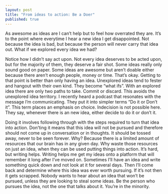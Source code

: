 ```yaml
---
layout: post
title: "From ideas to action: Be a Doer"
published: true
---
```


As awesome as ideas are I can’t help but to feel how overrated they are. It’s to the point where everytime I hear a new idea I get disappointed. Not because the idea is bad, but because the person will never carry that idea out. What if we explored every idea we had? 

Notice how I didn’t say act upon. Not every idea deserves to be acted upon, but for the majority of them, they deserve a fair shot. Some ideas really only sound good on paper. Some ideas are awesome but aren’t doable either because there aren’t enough people, money or time. That’s okay. Getting to that point is better than only  having an idea. Unexplored ideas tend to fester and hangout with their own kind. They become “what ifs”. With an explored idea there are only two paths to take. Commit or discard. This avoids the unexplored idea territory. I recently heard a podcast that resonates with the message I’m communicating. They put it into simpler terms “Do it or Don’t it”.
This term places an emphasis on choice. Indecision is not possible here. They say, whenever there is an new idea, either decide to do it or don’t it. 

Doing it involves following through with the steps required to turn that idea into action. Don’ting it means that this idea will not be pursued and therefore should not come up in conversation or in thoughts. It should be tossed away, never to be seen forever. Why? Because there is a limited amount of resources that our brain has in any given day. Why waste those resources on just an idea, when they can be used putting things into action. It’s hard, but writing helps. Writing helps me get my ideas onto a platform that will remember it long after I’ve moved on. Sometimes I’ll have an idea and write something quick down and not look at it for several days. Then I’ll come back and determine where this idea was ever worth pursuing. If it’s not then it gets scrapped. Nobody wants to hear about an idea that won’t be pursued, unless they are looking to steal some ideas. Be the person who pursues the idea, not the one that talks about it. You’re in the minority.
